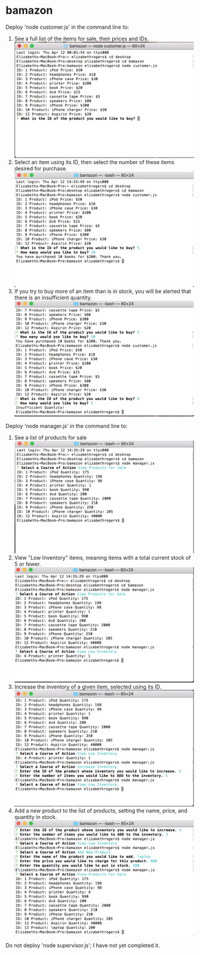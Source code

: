 # bamazon
Deploy 'node customer.js' in the command line to:
1) See a full list of the items for sale, their prices and IDs.
![Full list](screenshots/customer1.png)
2) Select an item using its ID, then select the number of these items desired for purchase.
![Purchase](screenshots/customer2.png)
3) If you try to buy more of an item than is in stock, you will be alerted that there is an insufficient quantity.
![Insufficient quantity](screenshots/customer3.png)

Deploy 'node manager.js' in the command line to:
1) See a list of products for sale
![Sale list](screenshots/manager1.png)
2) View "Low Inventory" items, meaning items with a total current stock of 5 or fewer.
![Low Inventory](screenshots/manager2.png)
3) Increase the inventory of a given item, selected using its ID.
![Increase Inventory](screenshots/manager3.png "As you can see, after adding printers, there are no longer any items visible when viewing low inventory.")
4) Add a new product to the list of products, setting the name, price, and quantity in stock.
![Add product](screenshots/manager4.png "As you can see, after adding laptops to the product list, the list of products reflects that change.")


Do not deploy 'node supervisor.js'; I have not yet completed it.
